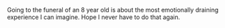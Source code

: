 <!--
id: 1053705139
link: http://kevinisom.info/post/1053705139/going-to-the-funeral-of-an-8-year-old-is-about-the
slug: going-to-the-funeral-of-an-8-year-old-is-about-the
date: Fri Sep 03 2010 03:39:34 GMT+1200 (NZST)
raw: {"blog_name":"kevinisom","id":1053705139,"post_url":"http://kevinisom.info/post/1053705139/going-to-the-funeral-of-an-8-year-old-is-about-the","slug":"going-to-the-funeral-of-an-8-year-old-is-about-the","type":"text","date":"2010-09-02 15:39:34 GMT","timestamp":1283441974,"state":"published","format":"html","reblog_key":"GrqGYZiX","tags":[],"short_url":"http://tmblr.co/Zw68Yy_paEp","highlighted":[],"feed_item":"http://twitter.com/kev_nz/statuses/22763042242","from_feed_id":"650289","note_count":0,"title":null,"body":"<p>Going to the funeral of an 8 year old is about the most emotionally draining experience I can imagine. Hope I never have to do that again.</p>"}
publish: 2010-09-03
tags: 
title: null
-->


Going to the funeral of an 8 year old is about the most emotionally
draining experience I can imagine. Hope I never have to do that again.



